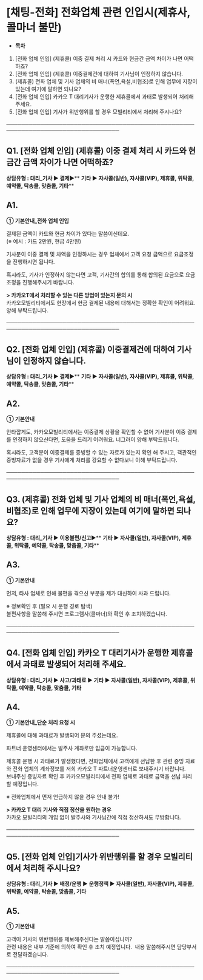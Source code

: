 # [채팅-전화] 전화업체 관련 인입시(제휴사, 콜마너 불만)

* **목차**

1. [전화 업체 인입] (제휴콜) 이중 결제 처리 시 카드와 현금간 금액 차이가 나면 어떡하죠?
2. [전화 업체 인입] (제휴콜) 이중결제건에 대하여 기사님이 인정하지 않습니다.
3. (제휴콜) 전화 업체 및 기사 업체의 비 매너(폭언,욕설,비협조)로 인해 업무에 지장이 있는데 여기에 말하면 되나요?
4. [전화 업체 인입] 카카오 T 대리기사가 운행한 제휴콜에서 과태료 발생되어 처리해 주세요.
5. [전화 업체 인입] 기사가 위반행위를 할 경우 모빌리티에서 처리해 주시나요?

────────────────────────────────────────────────────────────────────────────────

**Q1. [전화 업체 인입] (제휴콜) 이중 결제 처리 시 카드와 현금간 금액 차이가 나면 어떡하죠?**
-----------------------------------------------------------

**상담유형 :  **대리\_기사 ▶ 결제****▶** **기타 ▶ 자사콜(일반), 자사콜(VIP), 제휴콜, 위탁콜, 예약콜, 탁송콜, 맞춤콜, 기타****

**A1.**
-------

**① 기본안내\_전화 업체 인입**

결제된 금액이 카드와 현금 차이가 있다는 말씀이신데요.  
(※ 예시 : 카드 2만원, 현금 4만원)

기사분이 이중 결제 및 차액을 인정하시는 경우 업체에서 고객 요청 금액으로 요금조정을 진행하시면 됩니다.

혹시라도, 기사가 인정하지 않는다면 고객, 기사간의 합의를 통해 합의된 요금으로 요금조정을 진행해주시기 바랍니다.

**> 카카오T에서 처리할 수 있는 다른 방법이 있는지 문의 시**  
카카오모빌리티에서도 현장에서 현금 결제된 내용에 대해서는 정확한 확인이 어려워요. 양해 부탁드립니다.

────────────────────────────────────────────────────────────────────────────────

**Q2. [전화 업체 인입] (제휴콜) 이중결제건에 대하여 기사님이 인정하지 않습니다.**
---------------------------------------------------

**상담유형 :  **대리\_기사 ▶ 결제****▶** **기타 ▶ 자사콜(일반), 자사콜(VIP), 제휴콜, 위탁콜, 예약콜, 탁송콜, 맞춤콜, 기타****

**A2.**
-------

****①** 기본안내**

안타깝게도, 카카오모빌리티에서는 이중결제 상황을 확인할 수 없어 기사분이 이중 결제를 인정하지 않으신다면, 도움을 드리기 어려워요. 너그러이 양해 부탁드립니다.

혹시라도, 고객분이 이중결제를 증빙할 수 있는 자료가 있는지 확인 해 주시고, 객관적인 증빙자료가 없을 경우 기사에게 처리를 강요할 수 없다보니 이해 부탁드립니다.

────────────────────────────────────────────────────────────────────────────────

**Q3. (제휴콜) 전화 업체 및 기사 업체의 비 매너(폭언,욕설,비협조)로 인해 업무에 지장이 있는데 여기에 말하면 되나요?**
-------------------------------------------------------------------------

**상담유형 :  **대리\_기사 ▶ 이용불편/신고****▶** **기타 ▶ 자사콜(일반), 자사콜(VIP), 제휴콜, 위탁콜, 예약콜, 탁송콜, 맞춤콜, 기타****

**A3.**
-------

****①** 기본안내**

먼저, 타사 업체로 인해 불편을 겪으신 부분을 제가 대신하여 사과 드립니다.

※ 정보확인 후 (필요 시 운행 경로 탐색)  
불편사항을 말씀해 주시면 프로그램사(콜마너)와 확인 후 조치하겠습니다.

────────────────────────────────────────────────────────────────────────────────

**Q4. [전화 업체 인입]  카카오 T 대리기사가 운행한 제휴콜에서 과태료 발생되어 처리해 주세요.**
-----------------------------------------------------------

**상담유형 :  **대리\_기사 ▶ 사고/과태료** **▶** **기타 ▶ 자사콜(일반), 자사콜(VIP), 제휴콜, 위탁콜, 예약콜, 탁송콜, 맞춤콜, 기타****

**A4.**
-------

****①** 기본안내\_단순 처리 요청 시**

제휴콜에 대해 과태료가 발생되어 문의 주셨는데요.

파트너 운영센터에서는 발주사 계좌로만 입금이 가능합니다.

제휴콜 운행 시 과태료가 발생했다면, 전화업체에서 고객에게 선납한 후 관련 증빙 자료와 전화 업체의 계좌정보를 저희 카카오 T 파트너운영센터로 보내주시기 바랍니다.  
보내주신 증빙자료 확인 후 카카오모빌리티에서 전화 업체로 과태료 금액을 선납 처리 할 예정입니다.

※ 전화업체에서 먼저 언급하지 않을 경우 안내 불가!

**> 카카오 T 대리 기사와 직접 정산을 원하는 경우**  
카카오 모빌리티의 개입 없이 발주사와 기사님간에 직접 정산하셔도 무방합니다.

────────────────────────────────────────────────────────────────────────────────

**Q5. [전화 업체 인입]기사가 위반행위를 할 경우 모빌리티에서 처리해 주시나요?**
-------------------------------------------------

**상담유형 : **대리\_기사 ▶ 배정/운행 ▶ 운행정책 ▶ 자사콜(일반), 자사콜(VIP), 제휴콜, 위탁콜, 예약콜, 탁송콜, 맞춤콜, 기타****

**A5.**
-------

****①** 기본안내**

고객이 기사의 위반행위를 제보해주신다는 말씀이십니까?  
관련 내용은 내부 기준에 의하여 확인 후 조치 예정입니다.  내용 말씀해주시면 담당부서로 전달하겠습니다.

────────────────────────────────────────────────────────────────────────────────